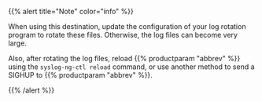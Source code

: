 ---
---
<!-- DISCLAIMER: This file is based on the syslog-ng Open Source Edition documentation https://github.com/balabit/syslog-ng-ose-guides/commit/2f4a52ee61d1ea9ad27cb4f3168b95408fddfdf2 and is used under the terms of The syslog-ng Open Source Edition Documentation License. The file has been modified by Axoflow. -->
{{% alert title="Note" color="info" %}}

When using this destination, update the configuration of your log rotation program to rotate these files. Otherwise, the log files can become very large.

Also, after rotating the log files, reload {{% productparam "abbrev" %}} using the `syslog-ng-ctl reload` command, or use another method to send a SIGHUP to {{% productparam "abbrev" %}}.

{{% /alert %}}
